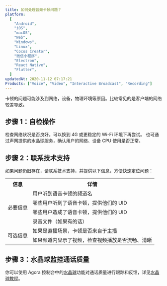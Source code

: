 ```yaml
---
title: 如何处理音频卡顿问题？
platform:
  [
    "Android",
    "iOS",
    "macOS",
    "Web",
    "Windows",
    "Linux",
    "Cocos Creator",
    "微信小程序",
    "Electron",
    "React Native",
    "Flutter",
  ]
updatedAt: 2020-11-12 07:17:21
Products: ["Voice", "Video", "Interactive Broadcast", "Recording"]
---
```


卡顿的问题可能涉及到网络，设备，物理环境等原因。比较常见的是客户端的网络较差导致。

## 步骤 1：自检操作

检查网络状况是否良好。可以换到 4G 或更稳定的 Wi-Fi 环境下再尝试。
也可通过声网提供的水晶球服务，确认用户的网络、设备 CPU 使用是否正常。

## 步骤 2：联系技术支持

如果问题仍旧存在，请联系技术支持，并提供以下信息，方便快速定位问题：

<table>
  <tr>
    <th>信息</th>
    <th>详情</th>
  </tr>
  <tr>
    <td rowspan="4">必要信息</td>
    <td>用户听到语音卡顿的频道名</td>
  </tr>
  <tr>
    <td>哪些用户听到了语音卡顿，提供他们的 UID</td>
  </tr>
  <tr>
    <td>哪些用户造成了语音卡顿，提供他们的 UID</td>
  </tr>
  <tr>
    <td>录音文件（如果有的话）</td>
  </tr>
  <tr>
    <td rowspan="2">可选信息</td>
    <td>如果是直播场景，卡顿是否来自于主播</td>
  </tr>
  <tr>
    <td>如果频道内显示了视频，检查视频播放是否流畅、清晰</td>
  </tr>
</table>

## 步骤 3：水晶球监控通话质量

你可以使用 Agora 控制台中的[水晶球](http://dashboard.agora.io/analytics/call/search)功能对通话质量进行跟踪和反馈，详见[水晶球教程](https://dashboard.agora.io/analytics/call/tutorial?_ga=2.197716463.1125435494.1542623251-764614247.1539586349)。
